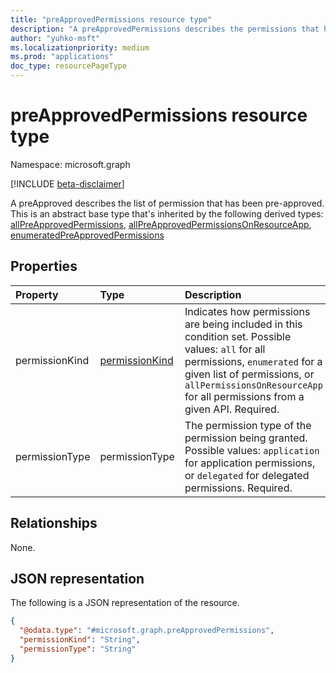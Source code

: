 ```yaml
---
title: "preApprovedPermissions resource type"
description: "A preApprovedPermissions describes the permissions that has been pre-approved"
author: "yuhko-msft"
ms.localizationpriority: medium
ms.prod: "applications"
doc_type: resourcePageType
---
```


# preApprovedPermissions resource type

Namespace: microsoft.graph

[!INCLUDE [beta-disclaimer](../../includes/beta-disclaimer.md)]

A preApproved describes the list of permission that has been pre-approved. This is an abstract base type that's inherited by the following derived types: [allPreApprovedPermissions](allPreApprovedPermissions.md), [allPreApprovedPermissionsOnResourceApp](allPreApprovedPermissionsOnResourceApp.md), [enumeratedPreApprovedPermissions](enumeratedPreApprovedPermissions.md)

## Properties
|Property|Type|Description|
|:---|:---|:---|
|permissionKind|[permissionKind](enums.md#permissionKind-values)| Indicates how permissions are being included in this condition set. Possible values: `all` for all permissions, `enumerated` for a given list of permissions, or `allPermissionsOnResourceApp` for all permissions from a given API. Required.|
|permissionType|permissionType|The permission type of the permission being granted. Possible values: `application` for application permissions, or `delegated` for delegated permissions. Required.|

## Relationships
None.

## JSON representation
The following is a JSON representation of the resource.
<!-- {
  "blockType": "resource",
  "@odata.type": "microsoft.graph.preApprovedPermissions"
}
-->
``` json
{
  "@odata.type": "#microsoft.graph.preApprovedPermissions",
  "permissionKind": "String",
  "permissionType": "String"
}
```

